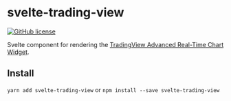 # svelte-trading-view

[![GitHub license](https://img.shields.io/badge/license-MIT-blue.svg)](https://raw.githubusercontent.com/borakilicoglu/svelte-trading-view/master/LICENSE)

Svelte component for rendering the [TradingView Advanced Real-Time Chart Widget](https://www.tradingview.com/widget/advanced-chart/).

## Install

`yarn add svelte-trading-view`
or
`npm install --save svelte-trading-view`

